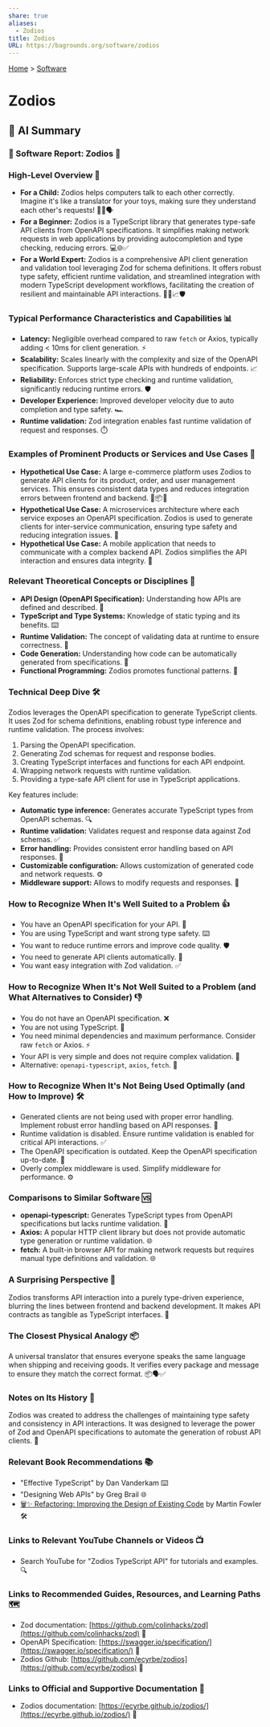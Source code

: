 ```yaml
---
share: true
aliases:
  - Zodios
title: Zodios
URL: https://bagrounds.org/software/zodios
---
```

[Home](../index.md) > [Software](./index.md)  
# Zodios  
  
## 🤖 AI Summary  
### 💾 Software Report: Zodios 🚀  
  
### High-Level Overview 🌟  
  
* **For a Child:** Zodios helps computers talk to each other correctly. Imagine it's like a translator for your toys, making sure they understand each other's requests! 🧸🤖🗣️  
* **For a Beginner:** Zodios is a TypeScript library that generates type-safe API clients from OpenAPI specifications. It simplifies making network requests in web applications by providing autocompletion and type checking, reducing errors. 💻🌐✅  
* **For a World Expert:** Zodios is a comprehensive API client generation and validation tool leveraging Zod for schema definitions. It offers robust type safety, efficient runtime validation, and streamlined integration with modern TypeScript development workflows, facilitating the creation of resilient and maintainable API interactions. 👨‍💻📈🛡️  
  
### Typical Performance Characteristics and Capabilities 📊  
  
* **Latency:** Negligible overhead compared to raw `fetch` or Axios, typically adding < 10ms for client generation. ⚡  
* **Scalability:** Scales linearly with the complexity and size of the OpenAPI specification. Supports large-scale APIs with hundreds of endpoints. 📈  
* **Reliability:** Enforces strict type checking and runtime validation, significantly reducing runtime errors. 🛡️  
* **Developer Experience:** Improved developer velocity due to auto completion and type safety. 🏎️  
* **Runtime validation:** Zod integration enables fast runtime validation of request and responses. ⏱️  
  
### Examples of Prominent Products or Services and Use Cases 💼  
  
* **Hypothetical Use Case:** A large e-commerce platform uses Zodios to generate API clients for its product, order, and user management services. This ensures consistent data types and reduces integration errors between frontend and backend. 🛒📦👤  
* **Hypothetical Use Case:** A microservices architecture where each service exposes an OpenAPI specification. Zodios is used to generate clients for inter-service communication, ensuring type safety and reducing integration issues. 🔗  
* **Hypothetical Use Case:** A mobile application that needs to communicate with a complex backend API. Zodios simplifies the API interaction and ensures data integrity. 📱  
  
### Relevant Theoretical Concepts or Disciplines 🧠  
  
* **API Design (OpenAPI Specification):** Understanding how APIs are defined and described. 📜  
* **TypeScript and Type Systems:** Knowledge of static typing and its benefits. ⌨️  
* **Runtime Validation:** The concept of validating data at runtime to ensure correctness. 🚦  
* **Code Generation:** Understanding how code can be automatically generated from specifications. 🤖  
* **Functional Programming:** Zodios promotes functional patterns. 🧬  
  
### Technical Deep Dive 🛠️  
  
Zodios leverages the OpenAPI specification to generate TypeScript clients. It uses Zod for schema definitions, enabling robust type inference and runtime validation. The process involves:  
  
1.  Parsing the OpenAPI specification.  
2.  Generating Zod schemas for request and response bodies.  
3.  Creating TypeScript interfaces and functions for each API endpoint.  
4.  Wrapping network requests with runtime validation.  
5.  Providing a type-safe API client for use in TypeScript applications.  
  
Key features include:  
  
* **Automatic type inference:** Generates accurate TypeScript types from OpenAPI schemas. 🔍  
* **Runtime validation:** Validates request and response data against Zod schemas. ✅  
* **Error handling:** Provides consistent error handling based on API responses. 🚨  
* **Customizable configuration:** Allows customization of generated code and network requests. ⚙️  
* **Middleware support:** Allows to modify requests and responses. 🔗  
  
### How to Recognize When It's Well Suited to a Problem 👍  
  
* You have an OpenAPI specification for your API. 📄  
* You are using TypeScript and want strong type safety. ⌨️  
* You want to reduce runtime errors and improve code quality. 🛡️  
* You need to generate API clients automatically. 🤖  
* You want easy integration with Zod validation. ✅  
  
### How to Recognize When It's Not Well Suited to a Problem (and What Alternatives to Consider) 👎  
  
* You do not have an OpenAPI specification. ❌  
* You are not using TypeScript. 🐍  
* You need minimal dependencies and maximum performance. Consider raw `fetch` or Axios. ⚡  
* Your API is very simple and does not require complex validation. 👶  
* Alternative: `openapi-typescript`, `axios`, `fetch`. 🔄  
  
### How to Recognize When It's Not Being Used Optimally (and How to Improve) 🛠️  
  
* Generated clients are not being used with proper error handling. Implement robust error handling based on API responses. 🚨  
* Runtime validation is disabled. Ensure runtime validation is enabled for critical API interactions. ✅  
* The OpenAPI specification is outdated. Keep the OpenAPI specification up-to-date. 🔄  
* Overly complex middleware is used. Simplify middleware for performance. ⚙️  
  
### Comparisons to Similar Software 🆚  
  
* **openapi-typescript:** Generates TypeScript types from OpenAPI specifications but lacks runtime validation. 📝  
* **Axios:** A popular HTTP client library but does not provide automatic type generation or runtime validation. 🌐  
* **fetch:** A built-in browser API for making network requests but requires manual type definitions and validation. 🌐  
  
### A Surprising Perspective 🤯  
  
Zodios transforms API interaction into a purely type-driven experience, blurring the lines between frontend and backend development. It makes API contracts as tangible as TypeScript interfaces. 🤯  
  
### The Closest Physical Analogy 📦  
  
A universal translator that ensures everyone speaks the same language when shipping and receiving goods. It verifies every package and message to ensure they match the correct format. 📦🗣️✅  
  
### Notes on Its History 📜  
  
Zodios was created to address the challenges of maintaining type safety and consistency in API interactions. It was designed to leverage the power of Zod and OpenAPI specifications to automate the generation of robust API clients. 🚀  
  
### Relevant Book Recommendations 📚  
  
* "Effective TypeScript" by Dan Vanderkam ⌨️  
* "Designing Web APIs" by Greg Brail 🌐  
* [🗑️✨ Refactoring: Improving the Design of Existing Code](../books/refactoring-improving-the-design-of-existing-code.md) by Martin Fowler 🛠️  
  
### Links to Relevant YouTube Channels or Videos 📺  
  
* Search YouTube for "Zodios TypeScript API" for tutorials and examples. 🔍  
  
### Links to Recommended Guides, Resources, and Learning Paths 🗺️  
  
* Zod documentation: [https://github.com/colinhacks/zod](https://github.com/colinhacks/zod) 📜  
* OpenAPI Specification: [https://swagger.io/specification/](https://swagger.io/specification/) 📄  
* Zodios Github: [https://github.com/ecyrbe/zodios](https://github.com/ecyrbe/zodios) 🐙  
  
### Links to Official and Supportive Documentation 📄  
  
* Zodios documentation: [https://ecyrbe.github.io/zodios/](https://ecyrbe.github.io/zodios/) 📖  
